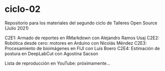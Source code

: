 # ciclo-02
Repositorio para los materiales del segundo ciclo de Talleres Open Source (Julio 2021)

C2E1: Armado de reportes en RMarkdown con Alejandro Ramos Usaj
C2E2: Robótica desde cero: motores en Arduino con Nicolás Méndez
C2E3: Procesamiento de bioimágenes en FIJI con Luis Boero
C2E4: Estimación de postura en DeepLabCut con Agostina Sacson

Lista de reproducción en YouTube: próximamente...
